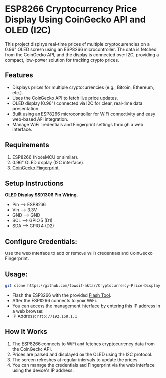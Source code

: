 # ESP8266 Cryptocurrency Price Display Using CoinGecko API and OLED (I2C)
  This project displays real-time prices of multiple cryptocurrencies on a 0.96" OLED screen using an ESP8266 microcontroller.
  The data is fetched from the CoinGecko API, and the display is connected over I2C, providing a compact, low-power solution for tracking crypto prices.

## Features
+  Displays prices for multiple cryptocurrencies (e.g., Bitcoin, Ethereum, etc.).
+  Uses the CoinGecko API to fetch live price updates.
+  OLED display (0.96") connected via I2C for clear, real-time data presentation.
+  Built using an ESP8266 microcontroller for WiFi connectivity and easy web-based API integration.
+  Manage WiFi credentials and Fingerprint settings through a web interface.


## Requirements
1. ESP8266 (NodeMCU or similar).
2. 0.96" OLED display (I2C interface).
3. [CoinGecko Fingerprint](https://fingerprint.com/).

## Setup Instructions
**OLED Display SSD1306 Pin Wiring.**
+  Pin -->	ESP8266
+  Vin -->	3.3V
+  GND	--> GND
+  SCL	--> GPIO 5 (D1)
+  SDA	--> GPIO 4 (D2)

## Configure Credentials:
   Use the web interface to add or remove WiFi credentials and CoinGecko Fingerprint.


## Usage:
   ```bash
   git clone https://github.com/towsif-aktar/Cryptocurrency-Price-Display.git
```

+  Flash the ESP8266 with the provided [Flash Tool](https://www.espressif.com/en/support/download/other-tools).
+  After the ESP8266 connects to your WiFi.
+  You can access the management interface by entering this IP address in a web browser.
+  IP Address: `http://192.168.1.1`


## How It Works
1. The ESP8266 connects to WiFi and fetches cryptocurrency data from the CoinGecko API.
2. Prices are parsed and displayed on the OLED using the I2C protocol.
3. The screen refreshes at regular intervals to update the prices.
4. You can manage the credentials and Fingerprint via the web interface using the device's IP address.
